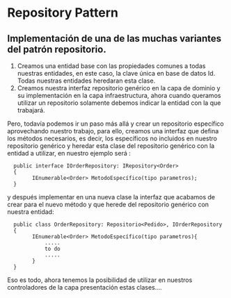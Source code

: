 # Repository Pattern

## Implementación de una de las muchas variantes del patrón repositorio.


1. Creamos una entidad base con las propiedades comunes a todas nuestras entidades, en este caso, la clave única en base de datos Id. Todas nuestras entidades heredaran esta clase. 
2. Creamos nuestra interfaz repositorio genérico en la capa de dominio y su implementación en la capa infraestructura, ahora cuando queramos utilizar un repositorio solamente debemos indicar la entidad con la que trabajará.

Pero, todavía podemos ir un paso más allá y crear un repositorio específico aprovechando nuestro trabajo, para ello, creamos una interfaz que defina los métodos necesarios, es decir, los específicos no incluidos en nuestro repositorio genérico y heredar esta clase del repositorio genérico con la entidad a utilizar, en nuestro ejemplo será :

      public interface IOrderRepository: IRepository<Order> 
      { 
            IEnumerable<Order> MetodoEspecífico(tipo parametros); 
      }

y después implementar en una nueva clase la interfaz que acabamos de crear para el nuevo método y que herede del repositorio genérico con nuestra entidad:

      public class OrderRepository: Repositorio<Pedido>, IOrderRepository
      { 
            IEnumerable<Order> MetodoEspecífico(tipo parametros){
                .....
                to do
                .....
            }
      }
      
 
 Eso es todo, ahora tenemos la posibilidad de utilizar en nuestros controladores de la capa presentación estas clases....
